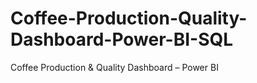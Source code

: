 # Coffee-Production-Quality-Dashboard-Power-BI-SQL
Coffee Production &amp; Quality Dashboard – Power BI
